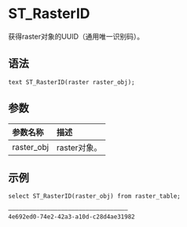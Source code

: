 # ST\_RasterID

获得raster对象的UUID（通用唯一识别码）。

## 语法

```
text ST_RasterID(raster raster_obj);
```

## 参数

|参数名称|描述|
|:---|:-|
|raster\_obj|raster对象。|

## 示例

```
select ST_RasterID(raster_obj) from raster_table;

——————————————————————————————————
4e692ed0-74e2-42a3-a10d-c28d4ae31982
```


